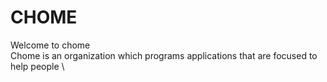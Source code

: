 # CHOME

Welcome to chome \
Chome is an organization which programs applications that are focused to help people \
